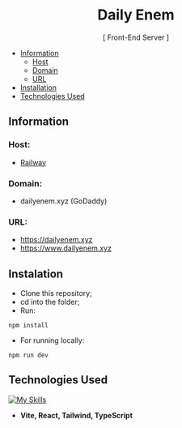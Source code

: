 <h1 align="center">Daily Enem</h1>
<p align="center">[ Front-End Server ]</p>

- [Information](#information)
    - [Host](#host)
    - [Domain](#domain)
    - [URL](#url)
- [Installation](#instalation)
- [Technologies Used](#technologies-used)

## Information
### Host: 
- [Railway](https://railway.com/)

### Domain:
- dailyenem.xyz (GoDaddy)

### URL:
- https://dailyenem.xyz
- https://www.dailyenem.xyz

## Instalation
- Clone this repository;
- cd into the folder;
- Run: 
```
npm install
```
- For running locally:
```
npm run dev
```

## Technologies Used
[![My Skills](https://skillicons.dev/icons?i=vite,react,ts,tailwind)](https://skillicons.dev)
- **Vite, React, Tailwind, TypeScript**
